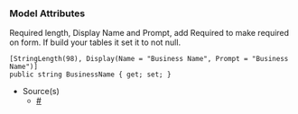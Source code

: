 ### Model Attributes

Required length, Display Name and Prompt, add Required to make required on form. If build your tables it set it to not null.

```
[StringLength(98), Display(Name = "Business Name", Prompt = "Business Name")]
public string BusinessName { get; set; }
```

- Source(s)
  - [#](#)
